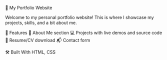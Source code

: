 💼 My Portfolio Website

Welcome to my personal portfolio website!
This is where I showcase my projects, skills, and a bit about me.

📌 Features
🧑 About Me section
💻 Projects with live demos and source code
📄 Resume/CV download
📬 Contact form

🛠️ Built With
HTML, CSS

